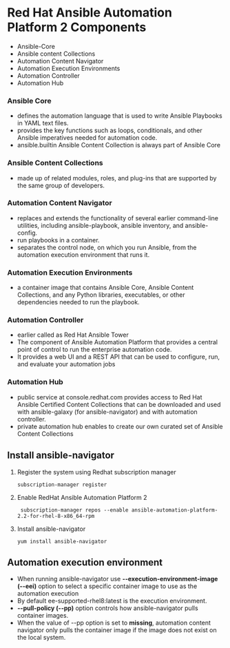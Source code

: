 # Red Hat Ansible Automation Platform 2 Components

- Ansible-Core
- Ansible content Collections
- Automation Content Navigator
- Automation Execution Environments
- Automation Controller
- Automation Hub

### Ansible Core

- defines the automation language that is used to write Ansible Playbooks in YAML text files.
- provides the key functions such as loops, conditionals, and other Ansible imperatives needed for automation code.
- ansible.builtin Ansible Content Collection is always part of Ansible Core

### Ansible Content Collections

- made up of related modules, roles, and plug-ins that are supported by the same group of developers.

### Automation Content Navigator

- replaces and extends the functionality of several earlier command-line utilities, including ansible-playbook, ansible inventory, and ansible-config.
- run playbooks in a container.
- separates the control node, on which you run Ansible, from the automation execution environment that runs it.

### Automation Execution Environments

- a container image that contains Ansible Core, Ansible Content Collections, and any Python libraries, executables, or other dependencies needed to run the playbook.

### Automation Controller

- earlier called as Red Hat Ansible Tower
- The component of Ansible Automation Platform that provides a central point of control to run the enterprise automation code.
- It provides a web UI and a REST API that can be used to configure, run, and evaluate your automation jobs

### Automation Hub

- public service at console.redhat.com provides access to Red Hat Ansible Certified Content Collections that can be downloaded and used with ansible-galaxy (for ansible-navigator) and with automation controller.
- private automation hub enables  to create our own curated set of Ansible Content Collections

## Install ansible-navigator

1. Register the system using Redhat subscription manager

       subscription-manager register
   
2. Enable RedHat Ansible Automation Platform 2

        subscription-manager repos --enable ansible-automation-platform-2.2-for-rhel-8-x86_64-rpm

3. Install ansible-navigator

       yum install ansible-navigator

## Automation execution environment

- When running ansible-navigator use __--execution-environment-image (--eei)__ option to select a specific container image to use as the automation execution
- By default ee-supported-rhel8:latest is the execution environment.
- __--pull-policy (--pp)__ option  controls how ansible-navigator pulls container images.
- When the value of --pp option is set to __missing__, automation content navigator only pulls the container image if the image does not exist on the local system.



